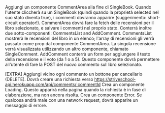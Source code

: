 Aggiungi un componente CommentArea alla fine di SingleBook. Quando l'utente cliccherà su un SingleBook (quindi quando la proprietà selected nel suo stato diventa true), i commenti dovranno apparire (suggerimento: short-circuit operator!).
CommentArea dovrà fare la fetch delle recensioni per il libro selezionato, e salvare i commenti nel proprio stato. Conterrà inoltre due sotto-componenti: CommentsList and AddComment.
CommentsList mostrerà le recensioni del libro in un elenco; l'array di recensioni gli verrà passato come prop dal componente CommentArea. La singola recensione verrà visualizzata utilizzando un altro componente, chiamato SingleComment.
AddComment conterrà un form per aggiungere il testo della recensione e il voto (da 1 o a 5). Questo componente dovrà permettere all'utente di fare la POST del nuovo commento sul libro selezionato.

[EXTRA]
Aggiungi vicino ogni commento un bottone per cancellarlo (DELETE). Dovrà creare una richiesta verso https://striveschool-api.herokuapp.com/api/comments/:commentId
Crea un componente Loading. Questo apparirà nella pagina quando la richiesta è in fase di elaborazione, ma non ancora risolta.
Crea un componente Error. Se qualcosa andrà male con una network request, dovrà apparire un messaggio di errore.
